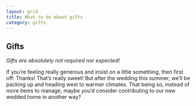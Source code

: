 ```yaml
---
layout: grid
title: What to do about gifts
category: gifts
---
```


## Gifts

_Gifts are absolutely not required nor expected!_

If you’re feeling really generous and insist on a little something, then first off:
Thanks! That’s really sweet! But after the wedding this summer, we’ll be packing up
and heading west to warmer climates. That being so, instead of more items to manage,
maybe you’d consider contributing to our new wedded home in another way?
